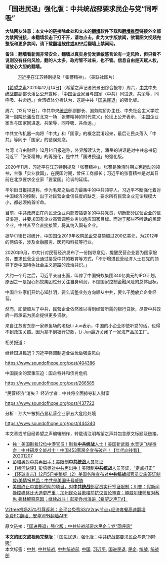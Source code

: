  <h2>「国进民退」强化版：中共统战部要求民企与党“同呼吸”</h2> <p class="notice"><b>大陆网友注意：本文中的链接除此处和文末的<a href="https://github.com/bannedbook/fanqiang" >翻墙</a>软件下载和<a href="https://github.com/killgcd/justmysocks/blob/master/README.md">翻墙推荐</a>链接外全部为禁网链接，未翻墙状态下打不开，请勿点击。此为文字版禁闻，欲看图文视频完整版和更多禁闻，请下载<a href="https://github.com/bannedbook/fanqiang">翻墙软件或APP</a>后翻墙上禁闻网。</p><p>备注：翻墙看新闻非常安全，翻墙以真实身份发表敏感言论有一定风险，但只看不说则没有任何风险，翻的人太多，政府管不过来，也不管。信息自由是天赋人权，请放心大胆的翻墙。</b></p>  <div class="entry"> <figure><figcaption><a href="https://www.bannedbook.org/bnews/tag/%e4%b9%a0%e8%bf%91%e5%b9%b3/" class="st_tag internal_tag" rel="tag" title="标签 习近平 下的日志">习近平</a>在江苏特别提及「张謇精神」。（美联社图片）</figcaption></figure> <p>【<span class='wp_keywordlink_affiliate'><a href="https://www.soundofhope.org" title="希望之声" target="_blank">希望之声</a></span>2020年12月14日】（希望之声记者贺景田综合报导）周六，<a href="https://www.bannedbook.org/bnews/tag/%e4%b8%ad%e5%85%b1/" class="st_tag internal_tag" rel="tag" title="标签 中共 下的日志">中共</a>中央<a href="https://www.bannedbook.org/bnews/tag/%e7%bb%9f%e6%88%98%e9%83%a8/" class="st_tag internal_tag" rel="tag" title="标签 统战部 下的日志">统战部</a>副部长潘岳公开宣称，「<span class='wp_keywordlink_affiliate'><a href="https://www.bannedbook.org/" title="中国" target="_blank">中国</a></span>企业家当与国家（中共）同进退、共荣辱，同呼吸、共命运。」台湾媒体分析认为，这是中共「<a href="https://www.bannedbook.org/bnews/tag/%E5%9B%BD%E8%BF%9B%E6%B0%91%E9%80%80/" class="st_tag internal_tag" rel="tag" title="标签 国进民退 下的日志">国进民退</a>」的强化版。</p> <p>周六（12月12日），中共中央<a href="https://www.bannedbook.org/bnews/tag/%e7%bb%9f%e6%88%98/" class="st_tag internal_tag" rel="tag" title="标签 统战 下的日志">统战</a>部副部长、国务院侨办主任、中央社会主义学院第一副院长潘岳在北京一场「张謇精神的时代意义」论坛上公开表示，「<a href="https://www.bannedbook.org/bnews/tag/%E4%B8%AD%E5%9B%BD/" class="st_tag internal_tag" rel="tag" title="标签 中国 下的日志">中国</a>企业家当与国家同进退、共荣辱，同呼吸、共命运。」</p> <p>中共宣传机器一向将「中共」和「国家」的概念混淆起来，最后让民众落入「中共」等同于「国家」的错误观念。</p> <p>台湾《自由财经》12月14日报道称，外界解读认为，潘岳的讲话是对中共总书记习近平「张謇精神」的再强化，是中共「国进民退」的强化版。</p> <p>2020年11月，习近平在江苏特别提及「张謇精神」。张謇是晚清时期立宪运动的领袖，主张「实业救国」，在民国时期，曾任工商部长；习近平的张謇精神是对其日前在北京要求企业家「要爱国」论调的延续。</p> <p>华尔街日报报道称，作为毛邓之后权力最集中的中共领导人，习近平不断强化着对中国经济的控制，出于对民营企业信任度的缺乏，要求所有民营企业无论规模大小，都必须俯首听命。</p>  <p>目前，中共政府正在向民营企业内部安插更多的中共党员，切断部分民营企业的信贷渠道，并要求国有企业高管调整业务以适应国家目标。而对于那些不听话的民营企业，中共甚至会直接接管，将其纳入国有企业。</p> <p>据华尔街日报统计，中国国企2019年收购<a href="https://www.bannedbook.org/bnews/tag/%E6%B0%91%E4%BC%81/" class="st_tag internal_tag" rel="tag" title="标签 民企 下的日志">民企</a>交易额超过200亿美元，为2012年的两倍多，涉及金融服务、医药和科技等行业。</p> <p>2020年9月，中共针对民营经济发布了一份指导意见，提醒民营企业要为国家服务，要求民营企业通过接受中共的教育等方式，「不断增进民营经济人士在党的领导下走中国特色社会主义道路的政治共识。」</p> <p>大约一个月之后，习近平亲自出面，叫停了中国蚂蚁集团340亿美元的IPO计划，原因之一是担心蚂蚁集团过分关注自身利润，不顾国家控制金融风险的总体目标。</p> <p>中国企业家们开始心知肚明，要么调整业务方向顺从中共，要么干脆放弃企业经营。</p> <p>然而，即使顺从了中共，民营企业依然难以得到经营所需的银行贷款，尽管中共政府一再承诺为民企提供更多贷款。</p>  <p>来自江苏省东部一家养鱼场的老板Li Jun表示，中国的小企业即使听党的话，也得不到政策关照。因为拿不到银行贷款，Li Jun最近关闭了一家海产品加工厂。</p> <p>相关报道：</p> <p>继续国进民退？习近平强调制造业做优做强露风向</p> <p><a href="https://www.soundofhope.org/post/404386">https://www.soundofhope.org/post/404386</a></p> <p>中国民企的双重压迫：国企吞并和债务危机</p> <p><a href="https://www.soundofhope.org/post/266585">https://www.soundofhope.org/post/266585</a></p>  <p>“民营经济”消失？ 经济学者：中共将全面掠夺私人财富</p> <p><a href="https://www.soundofhope.org/post/437722">https://www.soundofhope.org/post/437722</a></p> <p>分析：孙大午被抓凸显私营企业家五大危险处境</p> <p><a href="https://www.soundofhope.org/post/444340">https://www.soundofhope.org/post/444340</a></p> <p>本文章或节目经希望之声编辑制作，转载请注明希望之声并包含原文标题及链接。</p> <ul class='op-related-articles' title='相关阅读'> <li><a href='https://www.bannedbook.org/bnews/taiwannews/20201207/1443682.html' target='_blank'>独！美国制裁12位中港官员！制裁<b>中共统战</b>人士！美国新武器 水音速飞弹待命！中共研发全能战士！中国453家房企宣布破产！【年代向钱看】20201207</a></li> <li><a href='https://www.bannedbook.org/bnews/taiwannews/20201207/1443408.html' target='_blank'>彭培奥对中共再出手！美限制<b>中共统战</b>人员签证</a></li> <li><a href='https://www.bannedbook.org/bnews/bannedvideo/20201207/1443374.html' target='_blank'>【横河快评】彭培奥对中共再出手！美限制<b>中共统战</b>人员签证，“定点打击”</a></li> <li><a href='https://www.bannedbook.org/bnews/bannedvideo/20201206/1442901.html' target='_blank'>【环球直击】12月5日完整版（2）美国务院宣布对<b>中共统战</b>部官员实施签证制裁/美情报总监：中共是美国头号威胁</a></li> <li><a href='https://www.bannedbook.org/bnews/cbnews/20201205/1442652.html' target='_blank'>美国终止中宣部资助的项目，对<b>中共统战</b>部官员实行签证限制；川普：假新闻操控媒体比大选更严重；加州民众谷歌楼前抗议言论审查；鲍威尔律师反对赦免 弗林解释原因；继续战斗！彭斯乔州演讲【希望之声TV】</a></li> </ul> <p class="texttj"> <a href="https://github.com/bannedbook/fanqiang/wiki/V2ray%E6%9C%BA%E5%9C%BA" target="_blank">V2free机场25%引荐返利：全平台免费SS/V2ray节点+经济套餐高速翻墙</a><br/> <a href="https://github.com/bannedbook/fanqiang/wiki/%E7%A6%81%E9%97%BB%E7%BD%91%E5%AE%89%E5%8D%93%E7%BF%BB%E5%A2%99%E6%96%B0%E9%97%BBAPP" target="_blank">免费PC翻墙、安卓VPN翻墙APP</a></p><p>原文链接：<a class="src_link"  href="https://www.soundofhope.org/post/453565" target="_blank">「国进民退」强化版：中共统战部要求民企与党“同呼吸”</a></p> <a name='sharetosocial'></a>       <div><b>本文的图文或视频完整版</b>：<a href='https://www.bannedbook.org/bnews/comments/20201215/1447793.html'>「国进民退」强化版：中共统战部要求民企与党“同呼吸”</a></div>  </div><!--END ENTRY--> <div class="postfooter"> <div>本文标签：<a href="https://www.bannedbook.org/bnews/tag/%e4%b8%ad%e5%85%b1/" rel="tag">中共</a>, <a href="https://www.bannedbook.org/bnews/tag/%e4%b8%ad%e5%85%b1%e7%bb%9f%e6%88%98/" rel="tag">中共统战</a>, <a href="https://www.bannedbook.org/bnews/tag/%E4%B8%AD%E5%85%B1%E7%BB%9F%E6%88%98%E9%83%A8/" rel="tag">中共统战部</a>, <a href="https://www.bannedbook.org/bnews/tag/%E4%B8%AD%E5%9B%BD/" rel="tag">中国</a>, <a href="https://www.bannedbook.org/bnews/tag/%e4%b9%a0%e8%bf%91%e5%b9%b3/" rel="tag">习近平</a>, <a href="https://www.bannedbook.org/bnews/tag/%E5%9B%BD%E8%BF%9B%E6%B0%91%E9%80%80/" rel="tag">国进民退</a>, <a href="https://www.bannedbook.org/bnews/tag/%E6%B0%91%E4%BC%81/" rel="tag">民企</a>, <a href="https://www.bannedbook.org/bnews/tag/%e7%bb%9f%e6%88%98/" rel="tag">统战</a>, <a href="https://www.bannedbook.org/bnews/tag/%e7%bb%9f%e6%88%98%e9%83%a8/" rel="tag">统战部</a></div>  </div><!--END POSTFOOTER--> 